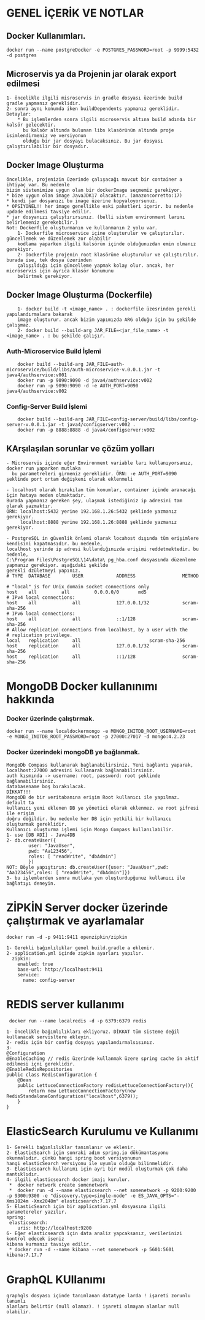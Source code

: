# GENEL İÇERİK VE NOTLAR

## Docker Kullanımları.
    docker run --name postgreDocker -e POSTGRES_PASSWORD=root -p 9999:5432 -d postgres

## Microservis ya da Projenin jar olarak export edilmesi

    1- öncelikle ilgili misroservis in gradle dosyası üzerinde build gradle yapmanız gereklidir.
    2- sonra aynı konumda iken buildDependents yapmanız gereklidir.
    Detaylar:
        * Bu işlemlerden sonra ilgili microservis altına build adında bir kalsör gelecektir.
          bu kalsör altında bulunan libs klasörünün altında proje isimlendirmeniz ve versiyonun 
          olduğu bir jar dosyayı bulacaksınız. Bu jar dosyası çalıştırılabilir bir dosyadır.

## Docker Image Oluşturma

    öncelikle, projenizin üzerinde çalışacağı mavcut bir container a ihtiyaç var. Bu nedenle
    bizim sistemimize uygun olan bir dockerImage seçmemiz gerekiyor.
    * bize uygun olan image JavaJDK17 olacaktır. (amazoncorretto:17)
    * kendi jar dosyanızı bu image üzerine kopyaloyorsunuz.
    * OPSİYONEL!! her image genellikle eski paketleri içerir. bu nedenle updade edilmesi tavsiye edilir.
    * jar dosyanızı çalıştırırsınız. (belli sistem environment larını belirlemeniz gerekebilir.)
    Not: Dockerfile oluşturmanın ve kullanmanın 2 yolu var. 
        1- Dockerfile microservice içine oluşturulur ve çalıştırılır. güncellemek ve düzenlemek zor olabilir
        kodlama yaparken ilgili kalsörün içinde olduğunuzdan emin olmanız gerekiyor.
        2- Dockerfile projenin root klasörüne oluşturulur ve çalıştırılır. burada ise, tek dosya üzerinden
        çalışıldığı için güncelleme yapmak kolay olur. ancak, her microservis için ayrıca klasör konumunu
        belirtmek gerekiyor.

## Docker Image Oluşturma (Dockerfile)
    
        1- docker build -t <image_name> . : dockerfile üzesrinden gerekli yapılandırmalara bakarak 
        image oluşturur. ancak bizim yapımızda ARG olduğu için bu şekilde çalışmaz.
        2- docker build --build-arg JAR_FILE=<jar_file_name> -t <image_name> . : bu şekilde çalışır.

### Auth-Microservice Build İşlemi

        docker build --build-arg JAR_FILE=auth-microservice/build/libs/auth-microservice-v.0.0.1.jar -t java4/authservice:v001 .
        docker run -p 9090:9090 -d java4/authservice:v002
        docker run -p 9090:9090 -d -e AUTH_PORT=9090 java4/authservice:v002


### Config-Server Build İşlemi

        docker build --build-arg JAR_FILE=config-server/build/libs/config-server-v.0.0.1.jar -t java4/configserver:v002 .
        docker run -p 8888:8888 -d java4/configserver:v002

## KArşılaşılan sorunlar ve çözüm yolları

    - Microservis içinde eğer Environment variable ları kullanıyorsanız, docker run yaparken mutlaka
      bu parametreleri girmeniz gereklidir. ÖRN: -e AUTH_PORT=9090 şeklinde port ortam değişkeni olarak eklenmeli

    - localhost olarak bırakılan tüm konumlar, container içinde aranacağı için hataya neden olmaktadır. 
    Burada yapmanız gereken şey, ulaşmak istediğiniz ip adresini tam olarak yazmaktır.
    ÖRN: localhost:5432 yerine 192.168.1.26:5432 şeklinde yazmanız gerekiyor.
         localhost:8888 yerine 192.168.1.26:8888 şeklinde yazmanız gerekiyor.

    - PostgreSQL in güvenlik önlemi olarak locahost dışında tüm erişimlere kendisini kapatmasıdır. bu nedenle,
    localhost yerinde ip adresi kullandığınızda erişimi reddetmektedir. bu nedenle, 
    C:\Program Files\PostgreSQL\14\data\ pg_hba.conf dosyasında düzenleme yapmanız gerekiyor. aşağıdaki şekilde
    gerekli dzületmeyi yapınız.
    # TYPE  DATABASE        USER            ADDRESS                 METHOD

    # "local" is for Unix domain socket connections only
    host  	all  		all 		0.0.0.0/0 		md5
    # IPv4 local connections:
    host    all             all             127.0.0.1/32            scram-sha-256
    # IPv6 local connections:
    host    all             all             ::1/128                 scram-sha-256
    # Allow replication connections from localhost, by a user with the
    # replication privilege.
    local   replication     all             			scram-sha-256
    host    replication     all             127.0.0.1/32            scram-sha-256
    host    replication     all             ::1/128                 scram-sha-256
    
# MongoDB Docker kullanınımı hakkında

### Docker üzerinde çalıştırmak.
    docker run --name localdockermongo -e MONGO_INITDB_ROOT_USERNAME=root -e MONGO_INITDB_ROOT_PASSWORD=root -p 27000:27017 -d mongo:4.2.23

### Docker üzerindeki mongoDB ye bağlanmak.
    MongoDb Compass kullanarak bağlanabilirsiniz. Yeni bağlantı yaparak,
    localhost:27000 adresini kullanarak bağlanabilirsiniz.
    auth kısmında -> username: root, password: root şeklinde bağlanabilirsiniz.
    databasename boş bırakılacak.
    DİKKAT!!!
    MongoDB de bir veritabanına erişim Root kullanıcı ile yapılmaz. default ta 
    kullanıcı yeni eklenen DB ye yönetici olarak eklenmez. ve root şifresi ile erişim
    doğru değildir. bu nedenle her DB için yetkili bir kullanıcı oluşturmak gereklidir.
    Kullanıcı oluşturma işlemi için Mongo Compass kullanılabilir.
    1- use [DB ADI] - Java4DB
    2- db.createUser({
            user: "JavaUser",
            pwd: "Aa123456",
            roles: [ "readWrite", "dbAdmin"]
            })
    NOT: Böyle yapıştırın: db.createUser({user: "JavaUser",pwd: "Aa123456",roles: [ "readWrite", "dbAdmin"]})
    3- bu işlemlerden sonra mutlaka yen oluşturdupğunuz kullanıcı ile bağlatıyı deneyin.

# ZİPKİN Server docker üzerinde çalıştırmak ve ayarlamalar 

    docker run -d -p 9411:9411 openzipkin/zipkin

    1- Gerekli bağımlılıklar genel build.gradle a eklenir.
    2- application.yml içinde zipkin ayarları yapılır.
      zipkin:
        enabled: true
        base-url: http://localhost:9411
        service:
          name: config-server

# REDIS server kullanımı 

     docker run --name localredis -d -p 6379:6379 redis

    1- Öncelikle bağımlılıkları ekliyoruz. DİKKAT tüm sisteme değil kullanacak servisltere ekleyin.
    2- redis için bir config dosyayı yapılandırmalsısınız.
    3- 
    @Configuration
    @EnableCaching // redis üzerinde kullanmak üzere spring cache in aktif edilmesi içni gereklidir.
    @EnableRedisRepositories
    public class RedisConfiguration {    
        @Bean
        public LettuceConnectionFactory redisLettuceConnectionFactory(){
            return new LettuceConnectionFactory(new RedisStandaloneConfiguration("localhost",6379));
        }    
    }
    
# ElasticSearch Kurulumu ve Kullanımı

    1- Gerekli bağımlılıklar tanımlanır ve eklenir.
    2- ElasticSearch için sonraki adım spring.io dökümantasyonu okunmalıdır. çünkü hangi spring boot versiyonunun
    hangi elasticSearch versiyonu ile uyumlu olduğu bilinmelidir. 
    3- Elasticsearch kullanımı için ayrı bir modül oluşturmak çok daha mantıklıdır.
    4- ilgili elasticsearch docker imajı kurulur.
     *  docker network create somenetwork
     *  docker run -d --name elasticsearch --net somenetwork -p 9200:9200 -p 9300:9300 -e "discovery.type=single-node" -e ES_JAVA_OPTS="-Xms1024m -Xmx2048m" elasticsearch:7.17.7
    5- ElasticSearch için bir application.yml dosyasına ilgili parametereler yazılır.
    spring:
     elasticsearch:
        uris: http://localhost:9200
    6- Eğer elasticsearch için data analiz yapcaksanız, verilerinizi kontrol edecek iseniz
    kibana kurmanız tavsiye edilir.
     * docker run -d --name kibana --net somenetwork -p 5601:5601 kibana:7.17.7

# GraphQL KUllanımı

    graphqls dosyası içinde tanımlanan datatype larda ! işareti zorunlu tanımlı
    alanları belirtir (null olamaz). ! işareti olmayan alanlar null olabilir.